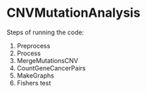 # CNVMutationAnalysis
Steps of running the code:
1. Preprocess
2. Process
3. MergeMutationsCNV
4. CountGeneCancerPairs
5. MakeGraphs
6. Fishers test
